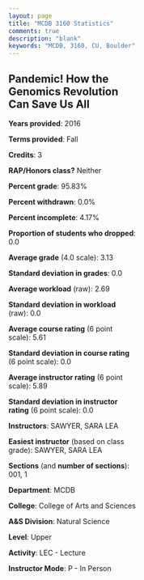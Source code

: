 ```yaml
---
layout: page
title: "MCDB 3160 Statistics"
comments: true
description: "blank"
keywords: "MCDB, 3160, CU, Boulder"
--- 
```

<head>
<script src="https://ajax.googleapis.com/ajax/libs/jquery/2.1.3/jquery.min.js"></script>
<script src="https://dl.dropboxusercontent.com/s/pc42nxpaw1ea4o9/highcharts.js?dl=0"></script>
<!-- <script src="../assets/js/highcharts.js"></script> -->
<style type="text/css">@font-face {
	font-family: "Bebas Neue";
	src: url(https://www.filehosting.org/file/details/544349/BebasNeue%20Regular.otf) format("opentype");
	}
	h1.Bebas { 
		font-family: "Bebas Neue", Verdana, Tahoma;
	}
</style>
</head>
<body>
	<div id="container" style="float: right; width: 45%; height: 88%; margin-left: 2.5%; margin-right: 2.5%;"></div>
	<script language="JavaScript">
		$(document).ready(function() {
		var chart = {type: 'column'};
		var title = {text: 'Grade Distribution'};
		var xAxis = {categories: ['A','B','C','D','F'],crosshair: true};
		var yAxis = {min: 0,title: {text: 'Percentage'}};
		var tooltip = {headerFormat: '<center><b><span style="font-size:20px">{point.key}</span></b></center>',
		               pointFormat: '<td style="padding:0"><b>{point.y:.1f}%</b></td>',
		               footerFormat: '</table>',shared: true,useHTML: true};
		var plotOptions = {column: {pointPadding: 0.0,borderWidth: 0}};  
		var credits = {enabled: false};var series= [{name: 'Percent',data: [60.87,13.04,13.04,8.7,4.35,]}];
		var json = {};
		json.chart = chart;
		json.title = title;
		json.tooltip = tooltip;
		json.xAxis = xAxis;
		json.yAxis = yAxis;  
		json.series = series;
		json.plotOptions = plotOptions;  
		json.credits = credits;
		$('#container').highcharts(json);
	});
	</script>
</body>
			   
## Pandemic! How the Genomics Revolution Can Save Us All

**Years provided**: 2016

**Terms provided**: Fall

**Credits**: 3

**RAP/Honors class?** Neither

**Percent grade**: 95.83%

**Percent withdrawn**: 0.0%

**Percent incomplete**: 4.17%

**Proportion of students who dropped**: 0.0

**Average grade** (4.0 scale): 3.13

**Standard deviation in grades**: 0.0

**Average workload** (raw): 2.69

**Standard deviation in workload** (raw): 0.0

**Average course rating** (6 point scale): 5.61

**Standard deviation in course rating** (6 point scale): 0.0

**Average instructor rating** (6 point scale): 5.89

**Standard deviation in instructor rating** (6 point scale): 0.0

**Instructors**: SAWYER, SARA LEA

**Easiest instructor** (based on class grade): SAWYER, SARA LEA

**Sections** (and **number of sections**): 001, 1

**Department**: MCDB

**College**: College of Arts and Sciences

**A&S Division**: Natural Science

**Level**: Upper

**Activity**: LEC - Lecture

**Instructor Mode**: P  - In Person